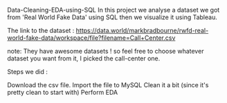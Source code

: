Data-Cleaning-EDA-using-SQL
In this project we analyse a dataset we got from 'Real World Fake Data' using SQL then we visualize it using Tableau.

The link to the dataset : https://data.world/markbradbourne/rwfd-real-world-fake-data/workspace/file?filename=Call+Center.csv

note: They have awesome datasets ! so feel free to choose whatever dataset you want from it, I picked the call-center one.

Steps we did :

Download the csv file.
Import the file to MySQL
Clean it a bit (since it's pretty clean to start with)
Perform EDA
